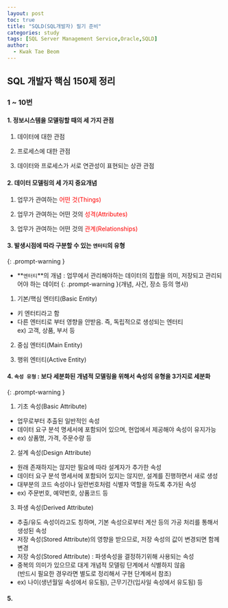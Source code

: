 ```yaml
---
layout: post
toc: true
title: "SQLD(SQL개발자) 필기 준비"
categories: study
tags: [SQL Server Management Service,Oracle,SQLD]
author:
  - Kwak Tae Beom
---
```

<!-- <span style="color:red">  </span> -->
## SQL 개발자 핵심 150제 정리

### 1 ~ 10번

#### 1. 정보시스템을 모델링할 때의 세 가지 관점

1. 데이터에 대한 관점

2. 프로세스에 대한 관점

3. 데이터와 프로세스가 서로 연관성이 표현되는 상관 관점

#### 2. 데이터 모델링의 세 가지 중요개념

1. 업무가 관여하는 <span style="color:red"> 어떤 것(Things) </span>

2. 업무가 관여하는 어떤 것의 <span style="color:red"> 성격(Attributes) </span>

3. 업무가 관여하는 어떤 것의 <span style="color:red"> 관계(Relationships) </span>

#### 3. 발생시점에 따라 구분할 수 있는 `엔터티`의 유형
{: .prompt-warning }

* **`엔터티`**의 개념 : 업무에서 관리해야하는 데이터의 집합을 의미, 저장되고 관리되어야 하는 데이터
{: .prompt-warning }(개념, 사건, 장소 등의 명사)

1. 기본/핵심 엔터티(Basic Entity)
- 키 엔터티라고 함
- 다른 엔터티로 부터 영향을 안받음. 즉, 독립적으로 생성되는 엔터티   
ex) 고객, 상품, 부서 등

2. 중심 엔터티(Main Entity)

3. 행위 엔터티(Active Entity)

#### 4. `속성 유형` : 보다 세분화된 개념적 모델링을 위해서 속성의 유형을 3가지로 세분화
{: .prompt-warning }

1. 기초 속성(Basic Attribute)
  - 업무로부터 추출된 일반적인 속성
  - 데이터 요구 분석 명세서에 포함되어 있으며, 현업에서 제공해야 속성이 유지가능
  - ex) 상품명, 가격, 주문수량 등

2. 설계 속성(Design Attribute)
  - 원래 존재하지는 않지만 필요에 따라 설계자가 추가한 속성
  - 데이터 요구 분석 명세서에 포함되어 있지는 않지만, 설계를 진행하면서 새로 생성
  - 대부분의 코드 속성이나 일련번호처럼 식별자 역할을 하도록 추가된 속성
  - ex) 주문번호, 예약번호, 상품코드 등

3. 파생 속성(Derived Attribute)
  - 추출/유도 속성이라고도 칭하며, 기본 속성으로부터 계산 등의 가공 처리를 통해서 생성된 속성
  - 저장 속성(Stored Attribute)의 영향을 받으므로, 저장 속성의 값이 변경되면 함께 변경
  - 저장 속성(Stored Attribute)
    : 파생속성을 결정하기위해 사용되는 속성
  - 중복의 의미가 있으므로 대게 개념적 모델링 단계에서 식별하지 않음   
    (반드시 필요한 경우라면 별도로 정리해서 구현 단계에서 참조)
  - ex) 나이(생년월일 속성에서 유도됨), 근무기간(입사일 속성에서 유도됨) 등

#### 5. 